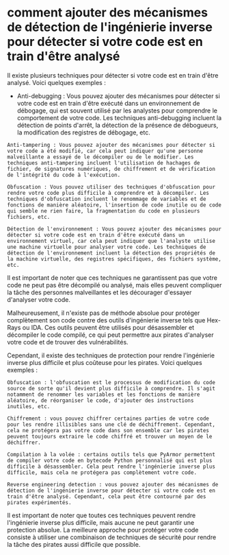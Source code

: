 # comment  ajouter des mécanismes de détection de l'ingénierie inverse pour détecter si votre code est en train d'être analysé

Il existe plusieurs techniques pour détecter si votre code est en train d'être analysé. Voici quelques exemples :

   - Anti-debugging : Vous pouvez ajouter des mécanismes pour détecter si votre code est en train d'être exécuté dans un environnement de débogage, qui est souvent utilisé par les analystes pour comprendre le comportement de votre code. Les techniques anti-debugging incluent la détection de points d'arrêt, la détection de la présence de débogueurs, la modification des registres de débogage, etc.

    Anti-tampering : Vous pouvez ajouter des mécanismes pour détecter si votre code a été modifié, car cela peut indiquer qu'une personne malveillante a essayé de le décompiler ou de le modifier. Les techniques anti-tampering incluent l'utilisation de hachages de fichier, de signatures numériques, de chiffrement et de vérification de l'intégrité du code à l'exécution.

    Obfuscation : Vous pouvez utiliser des techniques d'obfuscation pour rendre votre code plus difficile à comprendre et à décompiler. Les techniques d'obfuscation incluent le renommage de variables et de fonctions de manière aléatoire, l'insertion de code inutile ou de code qui semble ne rien faire, la fragmentation du code en plusieurs fichiers, etc.

    Détection de l'environnement : Vous pouvez ajouter des mécanismes pour détecter si votre code est en train d'être exécuté dans un environnement virtuel, car cela peut indiquer que l'analyste utilise une machine virtuelle pour analyser votre code. Les techniques de détection de l'environnement incluent la détection des propriétés de la machine virtuelle, des registres spécifiques, des fichiers système, etc.

Il est important de noter que ces techniques ne garantissent pas que votre code ne peut pas être décompilé ou analysé, mais elles peuvent compliquer la tâche des personnes malveillantes et les décourager d'essayer d'analyser votre code.






Malheureusement, il n'existe pas de méthode absolue pour protéger complètement son code contre des outils d'ingénierie inverse tels que Hex-Rays ou IDA. Ces outils peuvent être utilisés pour désassembler et décompiler le code compilé, ce qui peut permettre aux pirates d'analyser votre code et de trouver des vulnérabilités.

Cependant, il existe des techniques de protection pour rendre l'ingénierie inverse plus difficile et plus coûteuse pour les pirates. Voici quelques exemples :

    Obfuscation : l'obfuscation est le processus de modification du code source de sorte qu'il devient plus difficile à comprendre. Il s'agit notamment de renommer les variables et les fonctions de manière aléatoire, de réorganiser le code, d'ajouter des instructions inutiles, etc.

    Chiffrement : vous pouvez chiffrer certaines parties de votre code pour les rendre illisibles sans une clé de déchiffrement. Cependant, cela ne protégera pas votre code dans son ensemble car les pirates peuvent toujours extraire le code chiffré et trouver un moyen de le déchiffrer.

    Compilation à la volée : certains outils tels que PyArmor permettent de compiler votre code en bytecode Python personnalisé qui est plus difficile à désassembler. Cela peut rendre l'ingénierie inverse plus difficile, mais cela ne protégera pas complètement votre code.

    Reverse engineering detection : vous pouvez ajouter des mécanismes de détection de l'ingénierie inverse pour détecter si votre code est en train d'être analysé. Cependant, cela peut être contourné par des pirates expérimentés.

Il est important de noter que toutes ces techniques peuvent rendre l'ingénierie inverse plus difficile, mais aucune ne peut garantir une protection absolue. La meilleure approche pour protéger votre code consiste à utiliser une combinaison de techniques de sécurité pour rendre la tâche des pirates aussi difficile que possible.
